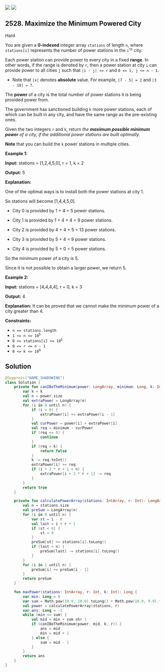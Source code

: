 [![](https://img.shields.io/github/stars/javadev/LeetCode-in-Kotlin?label=Stars&style=flat-square)](https://github.com/javadev/LeetCode-in-Kotlin)
[![](https://img.shields.io/github/forks/javadev/LeetCode-in-Kotlin?label=Fork%20me%20on%20GitHub%20&style=flat-square)](https://github.com/javadev/LeetCode-in-Kotlin/fork)

## 2528\. Maximize the Minimum Powered City

Hard

You are given a **0-indexed** integer array `stations` of length `n`, where `stations[i]` represents the number of power stations in the <code>i<sup>th</sup></code> city.

Each power station can provide power to every city in a fixed **range**. In other words, if the range is denoted by `r`, then a power station at city `i` can provide power to all cities `j` such that `|i - j| <= r` and `0 <= i, j <= n - 1`.

*   Note that `|x|` denotes **absolute** value. For example, `|7 - 5| = 2` and `|3 - 10| = 7`.

The **power** of a city is the total number of power stations it is being provided power from.

The government has sanctioned building `k` more power stations, each of which can be built in any city, and have the same range as the pre-existing ones.

Given the two integers `r` and `k`, return _the **maximum possible minimum power** of a city, if the additional power stations are built optimally._

**Note** that you can build the `k` power stations in multiple cities.

**Example 1:**

**Input:** stations = [1,2,4,5,0], r = 1, k = 2

**Output:** 5

**Explanation:** 

One of the optimal ways is to install both the power stations at city 1. 

So stations will become [1,4,4,5,0]. 

- City 0 is provided by 1 + 4 = 5 power stations. 

- City 1 is provided by 1 + 4 + 4 = 9 power stations. 

- City 2 is provided by 4 + 4 + 5 = 13 power stations. 

- City 3 is provided by 5 + 4 = 9 power stations.

- City 4 is provided by 5 + 0 = 5 power stations. 

So the minimum power of a city is 5. 

Since it is not possible to obtain a larger power, we return 5.

**Example 2:**

**Input:** stations = [4,4,4,4], r = 0, k = 3

**Output:** 4

**Explanation:** It can be proved that we cannot make the minimum power of a city greater than 4.

**Constraints:**

*   `n == stations.length`
*   <code>1 <= n <= 10<sup>5</sup></code>
*   <code>0 <= stations[i] <= 10<sup>5</sup></code>
*   `0 <= r <= n - 1`
*   <code>0 <= k <= 10<sup>9</sup></code>

## Solution

```kotlin
@Suppress("NAME_SHADOWING")
class Solution {
    private fun canIBeTheMinimum(power: LongArray, minimum: Long, k: Int, r: Int): Boolean {
        var k = k
        val n = power.size
        val extraPower = LongArray(n)
        for (i in 0 until n) {
            if (i > 0) {
                extraPower[i] += extraPower[i - 1]
            }
            val curPower = power[i] + extraPower[i]
            val req = minimum - curPower
            if (req <= 0) {
                continue
            }
            if (req > k) {
                return false
            }
            k -= req.toInt()
            extraPower[i] += req
            if (i + 2 * r + 1 < n) {
                extraPower[i + 2 * r + 1] -= req
            }
        }
        return true
    }

    private fun calculatePowerArray(stations: IntArray, r: Int): LongArray {
        val n = stations.size
        val preSum = LongArray(n)
        for (i in 0 until n) {
            var st = i - r
            val last = i + r + 1
            if (st < 0) {
                st = 0
            }
            preSum[st] += stations[i].toLong()
            if (last < n) {
                preSum[last] -= stations[i].toLong()
            }
        }
        for (i in 1 until n) {
            preSum[i] += preSum[i - 1]
        }
        return preSum
    }

    fun maxPower(stations: IntArray, r: Int, k: Int): Long {
        var min: Long = 0
        var sum = Math.pow(10.0, 10.0).toLong() + Math.pow(10.0, 9.0).toLong()
        val power = calculatePowerArray(stations, r)
        var ans: Long = -1
        while (min <= sum) {
            val mid = min + sum shr 1
            if (canIBeTheMinimum(power, mid, k, r)) {
                ans = mid
                min = mid + 1
            } else {
                sum = mid - 1
            }
        }
        return ans
    }
}
```